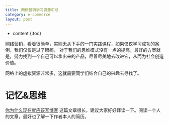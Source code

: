 ```yaml
---
title: 网络营销学习资源汇总
category: e-commerce
layout: post
---
```

* content
{:toc}

网络营销，看着很简单，实则无从下手的一门实践课程，如果仅仅学习成功的案例，我们仅仅是过了眼瘾，
对于我们的思维模式没有一点的提高，最好的方案就是，努力找到一个自己可以拿出来的产品，尽善尽美地去改进它，从而为社会创造价值。

网络上的虚拟资源非常多，这就需要同学们结合自己的兴趣去寻找了。

# 记忆&思维
[你为什么现在就应该写博客](http://mindhacks.cn/2009/02/15/why-you-should-start-blogging-now/)
这篇文章很长，建议大家好好拜读一下。阅读一个人的文章，最好也了解一下作者本人的简历。


